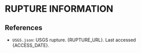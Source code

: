 # RUPTURE INFORMATION

## References

- `USGS.json`: USGS rupture. {RUPTURE_URL}. Last accessed {ACCESS_DATE}.
